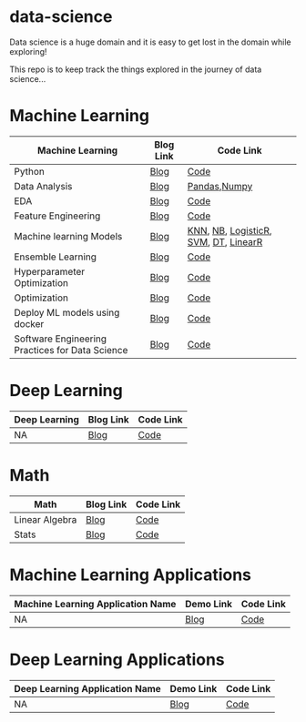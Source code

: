 # data-science
Data science is a huge domain and it is easy to get lost in the domain while exploring!

This repo is to keep track the things explored in the journey of data science...

# Machine Learning 

| Machine Learning                                                                 | Blog Link                                                                                                               | Code Link                                                                          |
|--------------------------------------------------------------------------------|------------------------------------------------------------------------------------------------------------------------|-----------------------------------------------------------------------------------|
| Python                             | [Blog]()              | [Code](https://github.com/Akshaykumarcp/FUN-with_PYTHON) |
| Data Analysis                                             | [Blog]()                                | [Pandas](https://github.com/Akshaykumarcp/FUN-with-PANDAS),[Numpy](https://github.com/Akshaykumarcp/FUN-with-NUMPY)      |
| EDA          | [Blog]()               | [Code](https://github.com/Akshaykumarcp/FUN-with-EDA)              |
| Feature Engineering                              | [Blog]()                   | [Code](https://github.com/Akshaykumarcp/ML-Feature-Engineering)          |
| Machine learning Models | [Blog]() | [KNN](https://github.com/Akshaykumarcp/ML-Model-KNN), [NB](https://github.com/Akshaykumarcp/ML-Model-Naive-Bayes), [LogisticR](https://github.com/Akshaykumarcp/ML-Model-Logistic-Regression), [SVM](), [DT](), [LinearR]()        |
| Ensemble Learning              | [Blog]()  | [Code](https://github.com/Akshaykumarcp/ML-ensemble-learning)       |
| Hyperparameter Optimization                             | [Blog]()              | [Code](https://github.com/Akshaykumarcp/ML-hyperparameter-optimization) |
| Optimization                             | [Blog]()              | [Code](https://github.com/MLWhiz/data_science_blogs/tree/master/object_detection) |
| Deploy ML models using docker                             | [Blog]()              | [Code](https://github.com/Akshaykumarcp/flask-docker-apache-WSGI) |
| Software Engineering Practices for Data Science                             | [Blog]()              | [Code](https://github.com/Akshaykumarcp/software-engineering-practices-for-data-science) |

# Deep Learning

| Deep Learning                                                                | Blog Link                                                                                                               | Code Link                                                                          |
|--------------------------------------------------------------------------------|------------------------------------------------------------------------------------------------------------------------|-----------------------------------------------------------------------------------|
| NA                                           | [Blog]()                                | [Code](https://github.com/Akshaykumarcp/linear_algebra)   |

# Math

| Math                                                                | Blog Link                                                                                                               | Code Link                                                                          |
|--------------------------------------------------------------------------------|------------------------------------------------------------------------------------------------------------------------|-----------------------------------------------------------------------------------|
| Linear Algebra                                            | [Blog]()                                | [Code](https://github.com/Akshaykumarcp/linear_algebra)   |
| Stats                                           | [Blog]()                                | [Code]()   |

# Machine Learning Applications

| Machine Learning Application Name                                                                  | Demo Link                                                                                                              | Code Link                                                                          |
|--------------------------------------------------------------------------------|------------------------------------------------------------------------------------------------------------------------|-----------------------------------------------------------------------------------|
| NA                                            | [Blog]()                                | [Code](https://github.com/Akshaykumarcp/linear_algebra)   |

# Deep Learning Applications

| Deep Learning Application Name                                                                 | Demo Link                                                                                                               | Code Link                                                                          |
|--------------------------------------------------------------------------------|------------------------------------------------------------------------------------------------------------------------|-----------------------------------------------------------------------------------|
| NA                                           | [Blog]()                                | [Code](https://github.com/Akshaykumarcp/linear_algebra)   |
